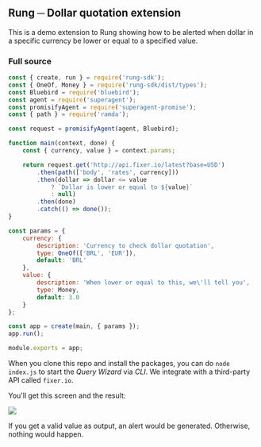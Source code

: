 ## Rung ─ Dollar quotation extension

This is a demo extension to Rung showing how to be alerted when dollar in a specific currency be lower or equal to a specified
value.

### Full source

```js
const { create, run } = require('rung-sdk');
const { OneOf, Money } = require('rung-sdk/dist/types');
const Bluebird = require('bluebird');
const agent = require('superagent');
const promisifyAgent = require('superagent-promise');
const { path } = require('ramda');

const request = promisifyAgent(agent, Bluebird);

function main(context, done) {
    const { currency, value } = context.params;

    return request.get('http://api.fixer.io/latest?base=USD')
        .then(path(['body', 'rates', currency]))
        .then(dollar => dollar <= value
            ? `Dollar is lower or equal to ${value}`
            : null)
        .then(done)
        .catch(() => done());
}

const params = {
    currency: {
        description: 'Currency to check dollar quotation',
        type: OneOf(['BRL', 'EUR']),
        default: 'BRL'
    },
    value: {
        description: 'When lower or equal to this, we\'ll tell you',
        type: Money,
        default: 3.0
    }
};

const app = create(main, { params });
app.run();

module.exports = app;
```

When you clone this repo and install the packages, you can do `node index.js` to start the _Query Wizard_ via _CLI_. We
integrate with a third-party API called `fixer.io`.

You'll get this screen and the result:

![](http://i.imgur.com/cmZEHNQ.png)

If you get a valid value as output, an alert would be generated. Otherwise, nothing would happen.